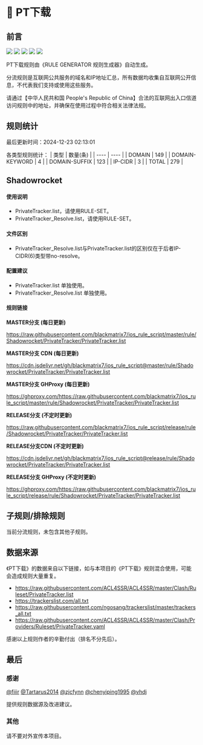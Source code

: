 # 🧸 PT下载

## 前言

![](https://shields.io/badge/-移除重复规则-ff69b4) ![](https://shields.io/badge/-DOMAIN与DOMAIN--SUFFIX合并-green) ![](https://shields.io/badge/-DOMAIN--SUFFIX间合并-critical) ![](https://shields.io/badge/-DOMAIN--SUFFIX与DOMAIN--KEYWORD合并-blue) ![](https://shields.io/badge/-IP--CIDR(6)合并-blueviolet) 

PT下载规则由《RULE GENERATOR 规则生成器》自动生成。

分流规则是互联网公共服务的域名和IP地址汇总，所有数据均收集自互联网公开信息，不代表我们支持或使用这些服务。

请通过【中华人民共和国 People's Republic of China】合法的互联网出入口信道访问规则中的地址，并确保在使用过程中符合相关法律法规。

## 规则统计

最后更新时间：2024-12-23 02:13:01

各类型规则统计：
| 类型 | 数量(条)  | 
| ---- | ----  |
| DOMAIN | 149  | 
| DOMAIN-KEYWORD | 4  | 
| DOMAIN-SUFFIX | 123  | 
| IP-CIDR | 3  | 
| TOTAL | 279  | 


## Shadowrocket 

#### 使用说明
- PrivateTracker.list，请使用RULE-SET。
- PrivateTracker_Resolve.list，请使用RULE-SET。

#### 文件区别
- PrivateTracker_Resolve.list与PrivateTracker.list的区别仅在于后者IP-CIDR(6)类型带no-resolve。

#### 配置建议
- PrivateTracker.list 单独使用。
- PrivateTracker_Resolve.list 单独使用。

#### 规则链接
**MASTER分支 (每日更新)**

https://raw.githubusercontent.com/blackmatrix7/ios_rule_script/master/rule/Shadowrocket/PrivateTracker/PrivateTracker.list

**MASTER分支 CDN (每日更新)**

https://cdn.jsdelivr.net/gh/blackmatrix7/ios_rule_script@master/rule/Shadowrocket/PrivateTracker/PrivateTracker.list

**MASTER分支 GHProxy (每日更新)**

https://ghproxy.com/https://raw.githubusercontent.com/blackmatrix7/ios_rule_script/master/rule/Shadowrocket/PrivateTracker/PrivateTracker.list

**RELEASE分支 (不定时更新)**

https://raw.githubusercontent.com/blackmatrix7/ios_rule_script/release/rule/Shadowrocket/PrivateTracker/PrivateTracker.list

**RELEASE分支CDN (不定时更新)**

https://cdn.jsdelivr.net/gh/blackmatrix7/ios_rule_script@release/rule/Shadowrocket/PrivateTracker/PrivateTracker.list

**RELEASE分支 GHProxy (不定时更新)**

https://ghproxy.com/https://raw.githubusercontent.com/blackmatrix7/ios_rule_script/release/rule/Shadowrocket/PrivateTracker/PrivateTracker.list

## 子规则/排除规则


当前分流规则，未包含其他子规则。

## 数据来源

《PT下载》的数据来自以下链接，如与本项目的《PT下载》规则混合使用，可能会造成规则大量重复。

- https://raw.githubusercontent.com/ACL4SSR/ACL4SSR/master/Clash/Ruleset/PrivateTracker.list
- https://trackerslist.com/all.txt
- https://raw.githubusercontent.com/ngosang/trackerslist/master/trackers_all.txt
- https://raw.githubusercontent.com/ACL4SSR/ACL4SSR/master/Clash/Providers/Ruleset/PrivateTracker.yaml


感谢以上规则作者的辛勤付出（排名不分先后）。

## 最后

### 感谢

[@fiiir](https://github.com/fiiir) [@Tartarus2014](https://github.com/Tartarus2014) [@zjcfynn](https://github.com/zjcfynn) [@chenyiping1995](https://github.com/chenyiping1995) [@vhdj](https://github.com/vhdj)

提供规则数据源及改进建议。

### 其他

请不要对外宣传本项目。
